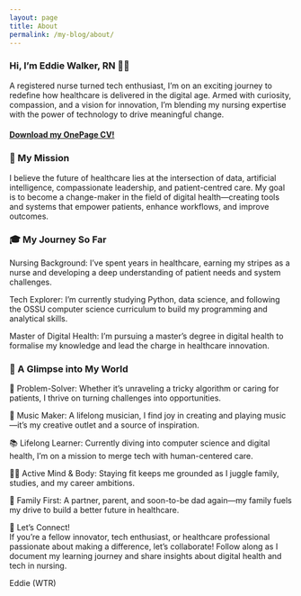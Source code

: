 ```yaml
---
layout: page
title: About
permalink: /my-blog/about/
---
```



### Hi, I’m Eddie Walker, RN 👨‍⚕️ <br>
A registered nurse turned tech enthusiast, I’m on an exciting journey to redefine how healthcare is delivered in the digital age. Armed with curiosity, compassion, and a vision for innovation, I’m blending my nursing expertise with the power of technology to drive meaningful change.  

#### [Download my OnePage CV!](https://walkertetrisranger.github.io/my-blog/assets/pdf/EdwardWalker_OnePage.pdf)  
  
### 🚀 My Mission<br>
I believe the future of healthcare lies at the intersection of data, artificial intelligence, compassionate leadership, and patient-centred care. My goal is to become a change-maker in the field of digital health—creating tools and systems that empower patients, enhance workflows, and improve outcomes.

### 🎓 My Journey So Far<br>
Nursing Background: I’ve spent years in healthcare, earning my stripes as a nurse and developing a deep understanding of patient needs and system challenges.  

Tech Explorer: I’m currently studying Python, data science, and following the OSSU computer science curriculum to build my programming and analytical skills.  

Master of Digital Health: I’m pursuing a master’s degree in digital health to formalise my knowledge and lead the charge in healthcare innovation.  


### 🌟 A Glimpse into My World<br>  
  
🧠 Problem-Solver: Whether it’s unraveling a tricky algorithm or caring for patients, I thrive on turning challenges into opportunities.  
  
🎵 Music Maker: A lifelong musician, I find joy in creating and playing music—it’s my creative outlet and a source of inspiration.  
  
📚 Lifelong Learner: Currently diving into computer science and digital health, I’m on a mission to merge tech with human-centered care.  
  
🏋️‍♂️ Active Mind & Body: Staying fit keeps me grounded as I juggle family, studies, and my career ambitions.  
  
🏡 Family First: A partner, parent, and soon-to-be dad again—my family fuels my drive to build a better future in healthcare.  
  
  
🤝 Let’s Connect!<br>
If you’re a fellow innovator, tech enthusiast, or healthcare professional passionate about making a difference, let’s collaborate! Follow along as I document my learning journey and share insights about digital health and tech in nursing.  


Eddie (WTR)   
